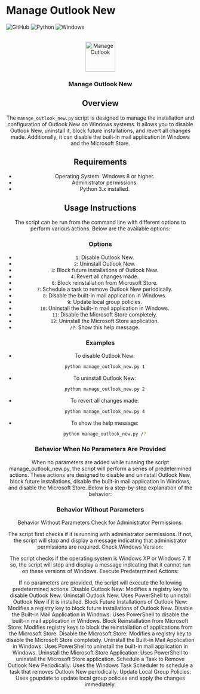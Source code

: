 # Manage Outlook New

![GitHub](https://img.shields.io/badge/GitHub-100000?style=for-the-badge&logo=github&logoColor=white)
![Python](https://img.shields.io/badge/Python-3776AB?style=for-the-badge&logo=python&logoColor=white)
![Windows](https://img.shields.io/badge/Windows-0078D6?style=for-the-badge&logo=windows&logoColor=white)
<!-- PROJECT LOGO --> <br /> <div align="center"> <img src="images/ico.png" alt="ManageOutlook" width="80" height="80"><h3 align="center">Manage Outlook New</h3> <p align="center"> 
## Overview
The `manage_outlook_new.py` script is designed to manage the installation and configuration of Outlook New on Windows systems. It allows you to disable Outlook New, uninstall it, block future installations, and revert all changes made. Additionally, it can disable the built-in mail application in Windows and the Microsoft Store.

## Requirements
- Operating System: Windows 8 or higher.
- Administrator permissions.
- Python 3.x installed.

## Usage Instructions
The script can be run from the command line with different options to perform various actions. Below are the available options:

### Options
- `1`: Disable Outlook New.
- `2`: Uninstall Outlook New.
- `3`: Block future installations of Outlook New.
- `4`: Revert all changes made.
- `6`: Block reinstallation from Microsoft Store.
- `7`: Schedule a task to remove Outlook New periodically.
- `8`: Disable the built-in mail application in Windows.
- `9`: Update local group policies.
- `10`: Uninstall the built-in mail application in Windows.
- `11`: Disable the Microsoft Store completely.
- `12`: Uninstall the Microsoft Store application.
- `/?`: Show this help message.

### Examples
- To disable Outlook New:
  ```sh
  python manage_outlook_new.py 1
- To uninstall Outlook New:
  ```sh
  python manage_outlook_new.py 2
- To revert all changes made:
  ```sh
  python manage_outlook_new.py 4
- To show the help message:
  ```sh
  python manage_outlook_new.py /?
### Behavior When No Parameters Are Provided

When no parameters are added while running the script manage_outlook_new.py, the script will perform a series of predetermined actions. These actions are designed to disable and uninstall Outlook New, block future installations, disable the built-in mail application in Windows, and disable the Microsoft Store. Below is a step-by-step explanation of the behavior:
### Behavior Without Parameters
Behavior Without Parameters
Check for Administrator Permissions:

The script first checks if it is running with administrator permissions. If not, the script will stop and display a message indicating that administrator permissions are required.
Check Windows Version:

The script checks if the operating system is Windows XP or Windows 7. If so, the script will stop and display a message indicating that it cannot run on these versions of Windows.
Execute Predetermined Actions:

If no parameters are provided, the script will execute the following predetermined actions:
Disable Outlook New: Modifies a registry key to disable Outlook New.
Uninstall Outlook New: Uses PowerShell to uninstall Outlook New if it is installed.
Block Future Installations of Outlook New: Modifies a registry key to block future installations of Outlook New.
Disable the Built-in Mail Application in Windows: Uses PowerShell to disable the built-in mail application in Windows.
Block Reinstallation from Microsoft Store: Modifies registry keys to block the reinstallation of applications from the Microsoft Store.
Disable the Microsoft Store: Modifies a registry key to disable the Microsoft Store completely.
Uninstall the Built-in Mail Application in Windows: Uses PowerShell to uninstall the built-in mail application in Windows.
Uninstall the Microsoft Store Application: Uses PowerShell to uninstall the Microsoft Store application.
Schedule a Task to Remove Outlook New Periodically: Uses the Windows Task Scheduler to schedule a task that removes Outlook New periodically.
Update Local Group Policies: Uses gpupdate to update local group policies and apply the changes immediately.
